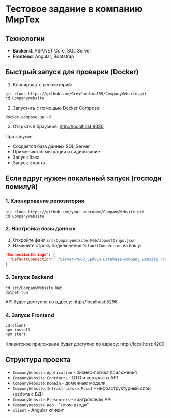# Тестовое задание в компанию МирТех


## Технологии
- **Backend**: ASP.NET Core, SQL Server
- **Frontend**: Angular, Bootstrap

## Быстрый запуск для проверки (Docker)

1. Клонировать репозиторий:
```
git clone https://github.com/GreyCardinal59/CompanyWebsite.git
cd CompanyWebsite
```

2. Запустить с помощью Docker Compose:
```
docker-compose up -d
```

3. Открыть в браузере: [http://localhost:8080](http://localhost:8080)

При запуске
- Создается база данных SQL Server
- Применяются миграции и сидирование
- Запуск бэка
- Запуск фронта

## Если вдруг нужен локальный запуск (господи помилуй)

### 1. Клонирование репозитория
```
git clone https://github.com/your-username/CompanyWebsite.git
cd CompanyWebsite
```

### 2. Настройка базы данных
1. Откройте файл `src/CompanyWebsite.Web/appsettings.json`
2. Измените строку подключения `DefaultConnection` на вашу:
```json
"ConnectionStrings": {
  "DefaultConnection": "Server=YOUR_SERVER;Database=company_website;Trusted_Connection=True;MultipleActiveResultSets=true;TrustServerCertificate=true"
}
```
### 3. Запуск Backend
```
cd src/CompanyWebsite.Web
dotnet run
```
API будет доступно по адресу: http://localhost:5296

### 4. Запуск Frontend
```
cd client
npm install
npm start
```
Клиентское приложение будет доступно по адресу: http://localhost:4200


## Структура проекта
- `CompanyWebsite.Application` - бизнес-логика приложения
- `CompanyWebsite.Contracts` - DTO и контракты API
- `CompanyWebsite.Domain` - доменные модели
- `CompanyWebsite.Infrastructure.Mssql` - инфраструктурный слой (работа с БД)
- `CompanyWebsite.Presenters` - контроллеры API
- `CompanyWebsite.Web` - "точка входа"
- `client` - Angular клиент 
